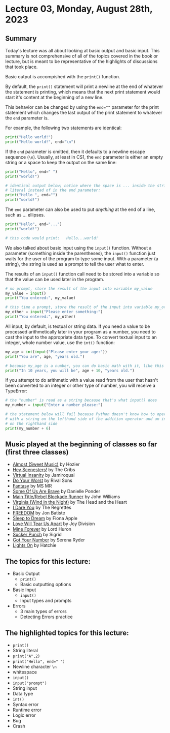 # Lecture 03, Monday, August 28th, 2023

## Summary

Today's lecture was all about looking at basic output and basic input. This summary is not comprehensive of all of the topics covered in the book or lecture, but is meant to be representative of the highlights of discussions that took place.

Basic output is accompished with the `print()` function.

By default, the `print()` statement will print a newline at the end of whatever the statement is printing, which means that the next print statement would start it's content at the beginning of a new line.

This behavior can be changed by using the `end=""` parameter for the print statement which changes the last output of the print statement to whatever the `end` parameter is.

For example, the following two statements are identical:

```python
print("Hello world!")
print("Hello world!", end="\n")
```

If the `end` parameter is omitted, then it defaults to a newline escape sequence (`\n`).  Usually, at least in CS1, the `end` parameter is either an empty string or a space to keep the output on the same line:

```python
print("Hello", end=" ")
print("world!")

# identical output below; notice where the space is ... inside the string
# literal instead of in the end parameter:
print("Hello ", end="")
print("world!")
```

The `end` parameter can also be used to put *anything* at the end of a line, such as ... ellipses.

```python
print("Hello", end="...")
print("world!")

# this code would print:   Hello...world!
```

We also talked about basic input using the `input()` function.  Without a parameter (something inside the parentheses), the `input()` function just waits for the user of the program to type some input. With a parameter (a string), the string is used as a prompt to tell the user what to enter.

The results of an `input()` function call need to be stored into a variable so that the value can be used later in the program.

```python
# no prompt, store the result of the input into variable my_value
my_value = input()
print("You entered:", my_value)

# this time a prompt, store the result of the input into variable my_other
my_other = input("Please enter something:")
print("You entered:", my_other)
```

All input, by default, is textual or string data. If you need a value to be processed arithmetically later in your program as a number, you need to cast the input to the appropriate data type. To convert textual input to an integer, whole number value, use the `int()` function:

```python
my_age = int(input("Please enter your age:"))
print("You are", age, "years old.")

# because my_age is a number, you can do basic math with it, like this
print("In 10 years, you will be", age + 10, "years old.")
```

If you attempt to do arithmetic with a value read from the user that hasn't been converted to an integer or other type of number, you will receive a TypeError:

```python
# the "number" is read as a string because that's what input() does
my_number = input("Enter a number please:")

# the statement below will fail because Python doesn't know how to operate
# with a string on the lefthand side of the addition operator and an integer
# on the righthand side
print(my_number + 6)
```

## Music played at the beginning of classes so far (first three classes)

* [Almost (Sweet Music)](https://www.youtube.com/watch?v=JJ9IX4zgyLs) by Hozier
* [Hey Scenesters!](https://www.youtube.com/watch?v=0QpkuxPJ-8A) by The Cribs
* [Virtual Insanity](https://www.youtube.com/watch?v=OeTFAiYbR9o) by Jamiroquai
* [Do Your Worst](https://www.youtube.com/watch?v=Vx60Fsu-w9M) by Rival Sons
* [Fantasy](https://www.youtube.com/watch?v=DE5DXUfX0cc) by MS MR
* [Some Of Us Are Brave](https://www.youtube.com/watch?v=GC5UBAoa6nw) by Danielle Ponder
* [Main Title/Rebel Blockade Runner](https://www.youtube.com/watch?v=v3_Dopwe1Ls) by John Williams
* [Virginia (Wind in the Night)](https://www.youtube.com/watch?v=6LS4oKobHp0) by The Head and the Heart
* [I Dare You](https://www.youtube.com/watch?v=WOgQpjARYyc) by The Regrettes
* [FREEDOM](https://www.youtube.com/watch?v=3YHVC1DcHmo) by Jon Batiste
* [Sleep to Dream](https://www.youtube.com/watch?v=L9Wnh0V4HMM) by Fiona Apple
* [Love Will Tear Us Apart](https://www.youtube.com/watch?v=zuuObGsB0No) by Joy Division
* [Mine Forever](https://www.youtube.com/watch?v=yOz3VJD4L0o) by Lord Huron
* [Sucker Punch](https://www.youtube.com/watch?v=1uHt2LrCSWg) by Sigrid
* [Got Your Number](https://www.youtube.com/watch?v=mRo8glkpE5g) by Serena Ryder
* [Lights On](https://www.youtube.com/watch?v=azPYg7N9leo) by Hatchie

## The topics for this lecture:

* Basic Output
  - `print()`
  - Basic outputting options
* Basic Input
  - `input()`
  - Input types and prompts
* Errors
  - 3 main types of errors
  - Detecting Errors practice

## The highlighted topics for this lecture:

* `print()`
* String literal
* `print("A",2)`
* `print("Hello", end=" ")`
* Newline character `\n`
* whitespace
* `input()`
* `input("prompt")`
* String input
* Data type
* `int()`
* Syntax error
* Runtime error
* Logic error
* Bug
* Crash